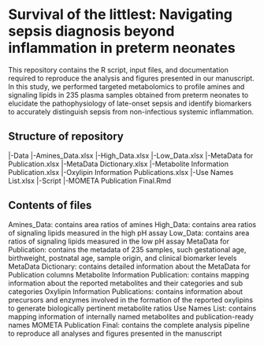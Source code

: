 # Survival of the littlest: Navigating sepsis diagnosis beyond inflammation in preterm neonates
This repository contains the R script, input files, and documentation required to reproduce the analysis and figures presented in our manuscript. In this study, we performed targeted metabolomics to profile amines and signaling lipids in 235 plasma samples obtained from preterm neonates to elucidate the pathophysiology of late-onset sepsis and identify biomarkers to accurately distinguish sepsis from non-infectious systemic inflammation. 


## Structure of repository

|-Data
	|-Amines_Data.xlsx 
	|-High_Data.xlsx 
	|-Low_Data.xlsx 
|-MetaData for Publication.xlsx 
|-MetaData Dictionary.xlsx
|-Metabolite Information Publication.xlsx
|-Oxylipin Information Publications.xlsx
|-Use Names List.xlsx
|-Script
	|-MOMETA Publication Final.Rmd

## Contents of files
Amines_Data: contains area ratios of amines
High_Data: contains area ratios of signaling lipids measured in the high pH assay
Low_Data: contains area ratios of signaling lipids measured in the low pH assay
MetaData for Publication: contains the metadata of 235 samples, such gestational age, birthweight, postnatal age, sample origin, and clinical biomarker levels	
MetaData Dictionary: contains detailed information about the MetaData for Publication columns
Metabolite Information Publication: contains mapping information about the reported metabolites and their categories and sub categories
Oxylipin Information Publications: contains information about precursors and enzymes involved in the formation of the reported oxylipins to generate biologically pertinent metabolite ratios
Use Names List: contains mapping information of internally named metabolites and publication-ready names
MOMETA Publication Final: contains the complete analysis pipeline to reproduce all analyses and figures presented in the manuscript
